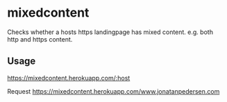 # mixedcontent
Checks whether a hosts https landingpage has mixed content. e.g. both http and https content.

## Usage

https://mixedcontent.herokuapp.com/:host

Request
https://mixedcontent.herokuapp.com/www.jonatanpedersen.com